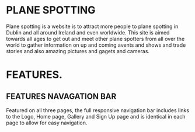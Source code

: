# PLANE SPOTTING


Plane spotting is a website is to attract more people to plane spotting in Dublin and all around Ireland and even worldwide.
This site is aimed towards all ages to get out and meet other plane spotters from all over the world to gather information on up and coming avents and shows 
and trade stories and also amazing  pictures and gagets and cameras. 




# FEATURES.

## FEATURES NAVAGATION BAR

Featured on all three pages, the full responsive navigation bar includes links to the Logo, Home page, Gallery and Sign Up page and is identical in each page to allow for easy navigation.






